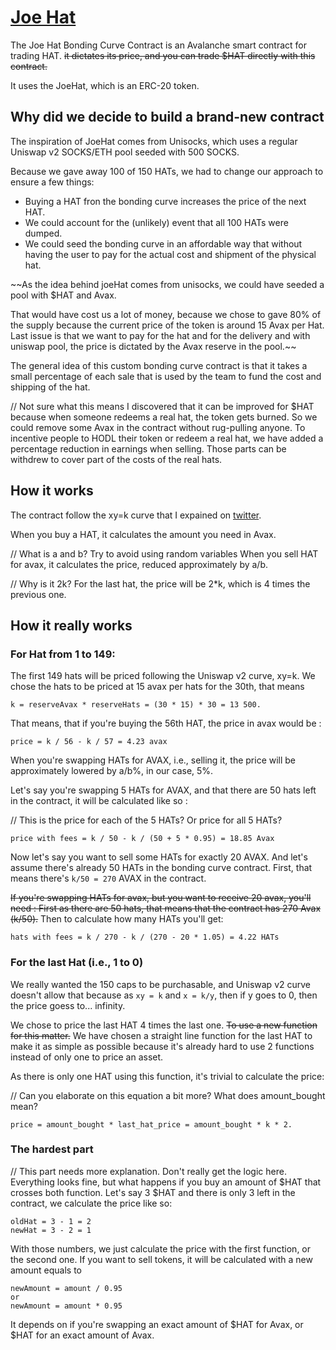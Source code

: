 # [Joe Hat](https://github.com/traderjoe-xyz/joe-hat)

The Joe Hat Bonding Curve Contract is an Avalanche smart contract for trading HAT.
~~it dictates its price, and you can trade $HAT directly with this contract.~~

It uses the JoeHat, which is an ERC-20 token.

Why did we decide to build a brand-new contract
-------

The inspiration of JoeHat comes from Unisocks, which uses a regular Uniswap
v2 SOCKS/ETH pool seeded with 500 SOCKS.

Because we gave away 100 of 150 HATs, we had to change our approach to ensure a
few things:

- Buying a HAT fron the bonding curve increases the price of the next HAT.
- We could account for the (unlikely) event that all 100 HATs were dumped.
- We could seed the bonding curve in an affordable way that without having the
  user to pay for the actual cost and shipment of the physical hat.

~~As the idea behind joeHat comes from unisocks, we could have seeded a pool with $HAT
and Avax.

That would have cost us a lot of money, because we chose to gave 80% of the supply
because the current price of the token is around 15 Avax per Hat. Last issue is that
we want to pay for the hat and for the delivery and with uniswap pool, the price is
dictated by the Avax reserve in the pool.~~

The general idea of this custom bonding curve contract is that it takes a small
percentage of each sale that is used by the team to fund the cost and shipping
of the hat.

// Not sure what this means 
I discovered that it can be improved for $HAT because when someone redeems a real 
hat, the token gets burned. So we could remove some Avax in the contract without 
rug-pulling anyone. To incentive people to HODL their token or redeem a real hat, we 
have added a percentage reduction in earnings when selling. Those parts can be 
withdrew to cover part of the costs of the real hats.

How it works
-------

The contract follow the xy=k curve that I expained on 
[twitter](https://twitter.com/traderjoe_volly/status/1418281845498675201).

When you buy a HAT, it calculates the amount you need in Avax.

// What is a and b? Try to avoid using random variables
When you sell HAT for avax, it calculates the price, reduced approximately by a/b.

// Why is it 2k?
For the last hat, the price will be 2*k, which is 4 times the previous one.


How it really works
-------

### For Hat from 1 to 149:

The first 149 hats will be priced following the Uniswap v2 curve, xy=k.
We chose the hats to be priced at 15 avax per hats for the 30th, that means 

```
k = reserveAvax * reserveHats = (30 * 15) * 30 = 13 500.
```

That means, that if you're buying the 56th HAT, the price in avax would be :

```
price = k / 56 - k / 57 = 4.23 avax
```

When you're swapping HATs for AVAX, i.e., selling it, the price will be
approximately lowered by a/b%, in our case, 5%.

Let's say you're swapping 5 HATs for AVAX, and that there are 50 hats left in the 
contract, it will be calculated like so :

// This is the price for each of the 5 HATs? Or price for all 5 HATs?
```
price with fees = k / 50 - k / (50 + 5 * 0.95) = 18.85 Avax
```

Now let's say you want to sell some HATs for exactly 20 AVAX. And let's assume
there's already 50 HATs in the bonding curve contract. First, that means there's `k/50 =
270` AVAX in the contract.

~~If you're swapping HATs for avax, but you want to receive 20 avax, you'll need :
First as there are 50 hats, that means that the contract has 270 Avax (k/50).~~
Then to calculate how many HATs you'll get:
```
hats with fees = k / 270 - k / (270 - 20 * 1.05) = 4.22 HATs
```

### For the last Hat (i.e., 1 to 0)

We really wanted the 150 caps to be purchasable, and Uniswap v2 curve doesn't allow that 
because as `xy = k` and `x = k/y`, then if y goes to 0, then the price goess to... infinity.

We chose to price the last HAT 4 times the last one. ~~To use a new function for this 
matter.~~ We have chosen a straight line function for the last HAT to make it as simple as possible because it's 
already hard to use 2 functions instead of only one to price an asset. 

As there is only one HAT using this function, it's trivial to calculate the price:

// Can you elaborate on this equation a bit more? What does amount_bought mean?
```
price = amount_bought * last_hat_price = amount_bought * k * 2.
```

### The hardest part

// This part needs more explanation. Don't really get the logic here.
Everything looks fine, but what happens if you buy an amount of $HAT that crosses both 
function. Let's say 3 $HAT and there is only 3 left in the contract, we calculate the 
price like so:

```
oldHat = 3 - 1 = 2
newHat = 3 - 2 = 1
```

With those numbers, we just calculate the price with the first function, or the second one. 
If you want to sell tokens, it will be calculated with a new amount equals to

```
newAmount = amount / 0.95
or 
newAmount = amount * 0.95
```

It depends on if you're swapping an exact amount of $HAT for Avax, or $HAT for an exact 
amount of Avax.
